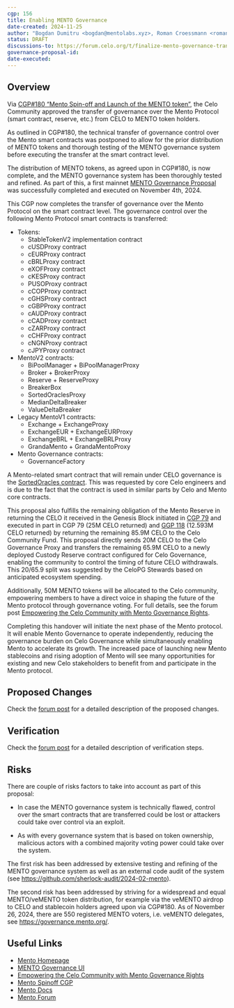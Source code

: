 ```yaml
---
cgp: 156
title: Enabling MENTO Governance
date-created: 2024-11-25
author: "Bogdan Dumitru <bogdan@mentolabs.xyz>, Roman Croessmann <roman@mentolabs.xyz>, Markus Franke <markus@mentolabs.xyz>"
status: DRAFT
discussions-to: https://forum.celo.org/t/finalize-mento-governance-transition-and-return-celo-to-the-community/9526
governance-proposal-id:
date-executed:
---
```


## Overview

Via [CGP#180 “Mento Spin-off and Launch of the MENTO token”](https://mondo.celo.org/governance/cgp-139), the Celo Community approved the transfer of governance over the Mento Protocol (smart contract, reserve, etc.) from CELO to MENTO token holders.

As outlined in CGP#180, the technical transfer of governance control over the Mento smart contracts was postponed to allow for the prior distribution of MENTO tokens and thorough testing of the MENTO governance system before executing the transfer at the smart contract level.

The distribution of MENTO tokens, as agreed upon in CGP#180, is now complete, and the MENTO governance system has been thoroughly tested and refined. As part of this, a first mainnet [MENTO Governance Proposal](https://governance.mento.org/proposals/103735995345693199910086363052242384161838722208226379263598180615966957884012) was successfully completed and executed on November 4th, 2024.

This CGP now completes the transfer of governance over the Mento Protocol on the smart contract level. The governance control over the following Mento Protocol smart contracts is transferred:

- Tokens:
  - StableTokenV2 implementation contract
  - cUSDProxy contract
  - cEURProxy contract
  - cBRLProxy contract
  - eXOFProxy contract
  - cKESProxy contract
  - PUSOProxy contract
  - cCOPProxy contract
  - cGHSProxy contract
  - cGBPProxy contract
  - cAUDProxy contract
  - cCADProxy contract
  - cZARProxy contract
  - cCHFProxy contract
  - cNGNProxy contract
  - cJPYProxy contract
- MentoV2 contracts:
  - BiPoolManager + BiPoolManagerProxy
  - Broker + BrokerProxy
  - Reserve + ReserveProxy
  - BreakerBox
  - SortedOraclesProxy
  - MedianDeltaBreaker
  - ValueDeltaBreaker
- Legacy MentoV1 contracts:
  - Exchange + ExchangeProxy
  - ExchangeEUR + ExchangeEURProxy
  - ExchangeBRL + ExchangeBRLProxy
  - GrandaMento + GrandaMentoProxy
- Mento Governance contracts:
  - GovernanceFactory

A Mento-related smart contract that will remain under CELO governance is the [SortedOracles contract](https://explorer.celo.org/mainnet/address/0x35a4f0C8C0B48769F036b79F9d428BeA286f6ab5). This was requested by core Celo engineers and is due to the fact that the contract is used in similar parts by Celo and Mento core contracts.

This proposal also fulfills the remaining obligation of the Mento Reserve in returning the CELO it received in the Genesis Block initiated in [CGP 79](https://mondo.celo.org/governance/cgp-79) and executed in part in CGP 79 (25M CELO returned) and [GGP 118](https://mondo.celo.org/governance/cgp-118) (12.593M CELO returned) by returning the remaining 85.9M CELO to the Celo Community Fund. This proposal directly sends 20M CELO to the Celo Governance Proxy and transfers the remaining 65.9M CELO to a newly deployed Custody Reserve contract configured for Celo Governance, enabling the community to control the timing of future CELO withdrawals. This 20/65.9 split was suggested by the CeloPG Stewards based on anticipated ecosystem spending.

Additionally, 50M MENTO tokens will be allocated to the Celo community, empowering members to have a direct voice in shaping the future of the Mento protocol through governance voting. For full details, see the forum post [Empowering the Celo Community with Mento Governance Rights](https://forum.celo.org/t/empowering-the-celo-community-with-mento-governance-rights/10122/).

Completing this handover will initiate the next phase of the Mento protocol. It will enable Mento Governance to operate independently, reducing the governance burden on Celo Governance while simultaneously enabling Mento to accelerate its growth. The increased pace of launching new Mento stablecoins and rising adoption of Mento will see many opportunities for existing and new Celo stakeholders to benefit from and participate in the Mento protocol.

## Proposed Changes

Check the [forum post](https://forum.celo.org/t/finalize-mento-governance-transition-and-return-celo-to-the-community/9526) for a detailed description of the proposed changes.

## Verification

Check the [forum post](https://forum.celo.org/t/finalize-mento-governance-transition-and-return-celo-to-the-community/9526) for a detailed description of verification steps.

## Risks

There are couple of risks factors to take into account as part of this proposal:

- In case the MENTO governance system is technically flawed, control over the smart contracts that are transferred could be lost or attackers could take over control via an exploit.

- As with every governance system that is based on token ownership, malicious actors with a combined majority voting power could take over the system.

The first risk has been addressed by extensive testing and refining of the MENTO governance system as well as an external code audit of the system (see https://github.com/sherlock-audit/2024-02-mento).

The second risk has been addressed by striving for a widespread and equal MENTO/veMENTO token distribution, for example via the veMENTO airdrop to CELO and stablecoin holders agreed upon via CGP#180. As of November 26, 2024, there are 550 registered MENTO voters, i.e. veMENTO delegates, see https://governance.mento.org/.

## Useful Links

- [Mento Homepage ](https://www.mento.org/)
- [MENTO Governance UI](https://governance.mento.org/)
- [Empowering the Celo Community with Mento Governance Rights](https://forum.celo.org/t/empowering-the-celo-community-with-mento-governance-rights/10122/1)
- [Mento Spinoff CGP](https://mondo.celo.org/governance/cgp-139)
- [Mento Docs](https://docs.mento.org/)
- [Mento Forum](https://forum.mento.org/)
